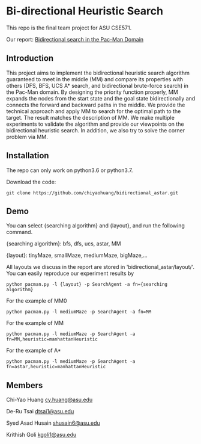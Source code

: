 # Bi-directional Heuristic Search

This repo is the final team project for ASU CSE571.

Our report: [Bidirectional search in the Pac-Man Domain](link)

## Introduction

This project aims to implement the bidirectional heuristic search algorithm guaranteed to meet in the middle (MM) and compare its properties with others (DFS, BFS, UCS A* search, and bidirectional brute-force search) in the Pac-Man domain. By designing the priority function properly, MM expands the nodes from the start state and the goal state bidirectionally and connects the forward and backward paths in the middle. We provide the technical approach and apply MM to search for the optimal path to the target. The result matches the description of MM. We make multiple experiments to validate the algorithm and provide our viewpoints on the bidirectional heuristic search. In addition, we also try to solve the corner problem via MM. 


## Installation

The repo can only work on python3.6 or python3.7.

Download the code:

```
git clone https://github.com/chiyaohuang/bidirectional_astar.git
```

## Demo

You can select {searching algorithm} and {layout}, and run the following command.

{searching algorithm}: bfs, dfs, ucs, astar, MM

{layout}: tinyMaze, smallMaze, mediumMaze, bigMaze,...

All layouts we discuss in the report are stored in 'bidirectional_astar/layout/'. You can easily reproduce our experiment results by

```
python pacman.py -l {layout} -p SearchAgent -a fn={searching algorithm}
```

For the example of MM0

```
python pacman.py -l mediumMaze -p SearchAgent -a fn=MM
```

For the example of MM

```
python pacman.py -l mediumMaze -p SearchAgent -a fn=MM,heuristic=manhattanHeuristic
```

For the example of A*

```
python pacman.py -l mediumMaze -p SearchAgent -a fn=astar,heuristic=manhattanHeuristic
```

## Members

Chi-Yao Huang [cy.huang@asu.edu](cy.huang@asu.edu)

De-Ru Tsai [dtsai1@asu.edu](dtsai1@asu.edu)

Syed Asad Husain [shusain6@asu.edu](shusain6@asu.edu)

Krithish Goli [kgoli1@asu.edu](kgoli1@asu.edu)
